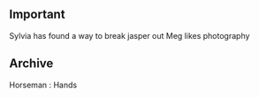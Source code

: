 ## Important
Sylvia has found a way to break jasper out
Meg likes photography

## Archive
Horseman : Hands
